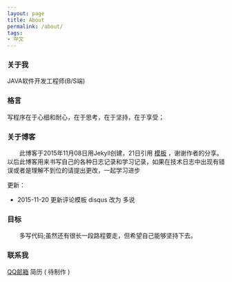 ```yaml
---
layout: page
title: About
permalink: /about/
tags:
- 中文 
---
```


### 关于我
JAVA软件开发工程师(B/S端) 

### 格言
写程序在于心细和耐心，在于思考，在于坚持，在于享受；

### 关于博客

<p style="text-indent:2em">此博客于2015年11月08日用Jekyll创建，21日引用 <a href='https://github.com/lay1010'>模板</a> ，谢谢作者的分享。以后此博客用来书写自己的各种日志记录和学习记录，如果在技术日志中出现有错误或者是理解不到位的请提出更改，一起学习进步</p>

更新：
- 2015-11-20 更新评论模板 disqus 改为 多说

### 目标
<p style="text-indent:2em">多写代码;虽然还有很长一段路程要走，但希望自己能够坚持下去。</p>

### 联系我
[QQ邮箱](mailto:276602624@QQ.com)	简历 ( 待制作 ) 
